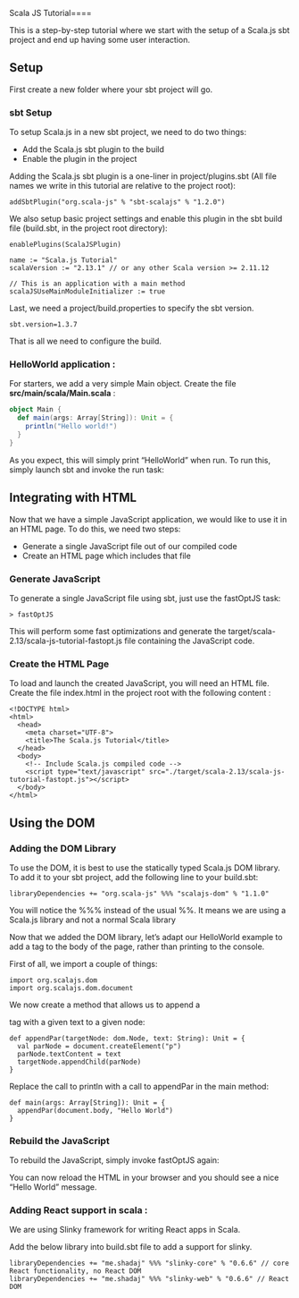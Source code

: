 Scala JS Tutorial====

This is a step-by-step tutorial where we start with the setup of a Scala.js sbt project and end up having some user interaction. 

## Setup

First create a new folder where your sbt project will go.

### sbt Setup
To setup Scala.js in a new sbt project, we need to do two things:
* Add the Scala.js sbt plugin to the build
* Enable the plugin in the project

Adding the Scala.js sbt plugin is a one-liner in project/plugins.sbt (All file names we write in this tutorial are relative to the project root):
    
```
addSbtPlugin("org.scala-js" % "sbt-scalajs" % "1.2.0")
```

We also setup basic project settings and enable this plugin in the sbt build file (build.sbt, in the project root directory):
```
enablePlugins(ScalaJSPlugin)

name := "Scala.js Tutorial"
scalaVersion := "2.13.1" // or any other Scala version >= 2.11.12

// This is an application with a main method
scalaJSUseMainModuleInitializer := true

```

Last, we need a project/build.properties to specify the sbt version.
```
sbt.version=1.3.7
```

That is all we need to configure the build.

### HelloWorld application : 
For starters, we add a very simple Main object. Create the file **src/main/scala/Main.scala** : 
 
```scala
object Main {
  def main(args: Array[String]): Unit = {
    println("Hello world!")
  }
}
```

As you expect, this will simply print “HelloWorld” when run. To run this, simply launch sbt and invoke the run task:

## Integrating with HTML
Now that we have a simple JavaScript application, we would like to use it in an HTML page. To do this, we need two steps:
* Generate a single JavaScript file out of our compiled code
* Create an HTML page which includes that file

### Generate JavaScript
To generate a single JavaScript file using sbt, just use the fastOptJS task:

```
> fastOptJS
```

This will perform some fast optimizations and generate the target/scala-2.13/scala-js-tutorial-fastopt.js file containing the JavaScript code.

### Create the HTML Page
To load and launch the created JavaScript, you will need an HTML file. Create the file index.html in the project root with the following content : 
```
<!DOCTYPE html>
<html>
  <head>
    <meta charset="UTF-8">
    <title>The Scala.js Tutorial</title>
  </head>
  <body>
    <!-- Include Scala.js compiled code -->
    <script type="text/javascript" src="./target/scala-2.13/scala-js-tutorial-fastopt.js"></script>
  </body>
</html>
```

## Using the DOM

### Adding the DOM Library
To use the DOM, it is best to use the statically typed Scala.js DOM library. To add it to your sbt project, add the following line to your build.sbt:
```
libraryDependencies += "org.scala-js" %%% "scalajs-dom" % "1.1.0"
```

You will notice the %%% instead of the usual %%. It means we are using a Scala.js library and not a normal Scala library

Now that we added the DOM library, let’s adapt our HelloWorld example to add a tag to the body of the page, rather than printing to the console.

First of all, we import a couple of things:
```
import org.scalajs.dom
import org.scalajs.dom.document
```

We now create a method that allows us to append a <p> tag with a given text to a given node:
```
def appendPar(targetNode: dom.Node, text: String): Unit = {
  val parNode = document.createElement("p")
  parNode.textContent = text
  targetNode.appendChild(parNode)
}

```

Replace the call to println with a call to appendPar in the main method:

```
def main(args: Array[String]): Unit = {
  appendPar(document.body, "Hello World")
}
```

### Rebuild the JavaScript

To rebuild the JavaScript, simply invoke fastOptJS again:

You can now reload the HTML in your browser and you should see a nice “Hello World” message.


### Adding React support in scala : 
We are using Slinky framework for writing React apps in Scala. 

Add the below library into build.sbt file to add a support for slinky.

```
libraryDependencies += "me.shadaj" %%% "slinky-core" % "0.6.6" // core React functionality, no React DOM
libraryDependencies += "me.shadaj" %%% "slinky-web" % "0.6.6" // React DOM
```


 